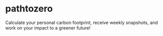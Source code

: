 # pathtozero
Calculate your personal carbon footprint, receive weekly snapshots, and work on your impact to a greener future!
